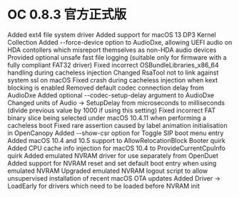 # OC 0.8.3 官方正式版

Added ext4 file system driver
Added support for macOS 13 DP3 Kernel Collection
Added --force-device option to AudioDxe, allowing UEFI audio on HDA contollers which misreport themselves as non-HDA audio devices
Provided optional unsafe fast file logging (suitable only for firmware with a fully compliant FAT32 driver)
Fixed incorrect OSBundleLibraries_x86_64 handling during cacheless injection
Changed RsaTool not to link against system ssl on macOS
Fixed crash during cacheless injection when kext blocking is enabled
Removed default codec connection delay from AudioDxe
Added optional --codec-setup-delay argument to AudioDxe
Changed units of Audio -> SetupDelay from microseconds to milliseconds (divide previous value by 1000 if using this setting)
Fixed incorrect FAT binary slice being selected under macOS 10.4.11 when performing a cacheless boot
Fixed rare assertion caused by label animation initialisation in OpenCanopy
Added --show-csr option for Toggle SIP boot menu entry
Added macOS 10.4 and 10.5 support to AllowRelocationBlock Booter quirk
Added CPU cache info injection for macOS 10.4 to ProvideCurrentCpuInfo quirk
Added emulated NVRAM driver for use separately from OpenDuet
Added support for NVRAM reset and set default boot entry when using emulated NVRAM
Upgraded emulated NVRAM logout script to allow unsupervised installation of recent macOS OTA updates
Added Driver -> LoadEarly for drivers which need to be loaded before NVRAM init